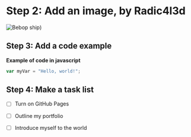 # Step 2: Add an image, by Radic4l3d

![Bebop ship](https://preview.redd.it/how-would-you-create-the-bebop-ship-from-cowboy-bebop-v0-93ktvcilc6gd1.png?width=800&format=png&auto=webp&s=75bb763a8fb1f521cb9d0a846bce2699224e787c))

## Step 3: Add a code example
**Example of code in javascript**
``` javascript
var myVar = "Hello, world!";
```
## Step 4: Make a task list
- [ ] Turn on GitHub Pages
- [ ] Outline my portfolio
- [ ] Introduce myself to the world

